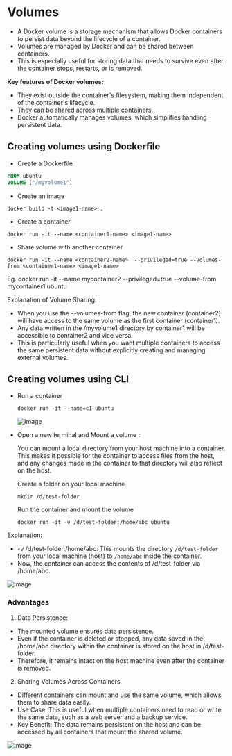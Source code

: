 # Volumes

- A Docker volume is a storage mechanism that allows Docker containers to persist data beyond the lifecycle of a container.
- Volumes are managed by Docker and can be shared between containers.
- This is especially useful for storing data that needs to survive even after the container stops, restarts, or is removed.

**Key features of Docker volumes:**

- They exist outside the container's filesystem, making them independent of the container's lifecycle.
- They can be shared across multiple containers.
- Docker automatically manages volumes, which simplifies handling persistent data.

## Creating volumes using Dockerfile
   
- Create a Dockerfile
  
```dockerfile
FROM ubuntu
VOLUME ["/myvolume1"]
```

- Create an image
  
`docker build -t <image1-name> .`

- Create a container
  
`docker run -it --name <container1-name> <image1-name>`

- Share volume with another container

`docker run -it --name <container2-name>  --privileged=true --volumes-from <container1-name> <image1-name>`

  Eg. docker run -it  --name mycontainer2 --privileged=true --volume-from mycontainer1 ubuntu

Explanation of Volume Sharing:

- When you use the --volumes-from flag, the new container (container2) will have access to the same volume as the first container (container1). 
- Any data written in the /myvolume1 directory by container1 will be accessible to container2 and vice versa.
- This is particularly useful when you want multiple containers to access the same persistent data without explicitly creating and managing external volumes.
  
 ## Creating volumes using CLI

- Run a container
  
  `docker run -it --name=c1 ubuntu`

   ![image](https://github.com/user-attachments/assets/b5c66956-2ba4-4f35-892c-a12537dabbec)

- Open a new terminal and Mount a volume :
  
   You can mount a local directory from your host machine into a container. This makes it possible for the container to access files from the host, and any changes 
   made in the container to that directory will also reflect on the host.
  
  Create a folder on your local machine
  
   `mkdir /d/test-folder`
  
  Run the container and mount the volume
  
  `docker run -it -v /d/test-folder:/home/abc ubuntu`

Explanation:

- -v /d/test-folder:/home/abc: This mounts the directory `/d/test-folder` from your local machine (host) to `/home/abc` inside the container.
- Now, the container can access the contents of /d/test-folder via /home/abc.

![image](https://github.com/user-attachments/assets/9bb18621-544a-4a71-a943-0489a06487cb)

### Advantages

1. Data Persistence:
  
- The mounted volume ensures data persistence. 
- Even if the container is deleted or stopped, any data saved in the /home/abc directory within the container is stored on the host in /d/test-folder. 
- Therefore, it remains intact on the host machine even after the container is removed.

2. Sharing Volumes Across Containers

- Different containers can mount and use the same volume, which allows them to share data easily.
- Use Case: This is useful when multiple containers need to read or write the same data, such as a web server and a backup service.
- Key Benefit: The data remains persistent on the host and can be accessed by all containers that mount the shared volume.

![image](https://github.com/user-attachments/assets/7dfaae3c-ecfc-4f52-90a3-4cac1c6ddd58)

